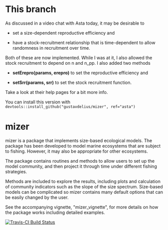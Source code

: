 # This branch

As discussed in a video chat with Asta today, it may be desirable to

* set a size-dependent reproductive efficiency and

* have a stock-recruitment relationship that is time-dependent to allow 
randomness in recruitment over time.

Both of these are now implemented. While I was at it, I also allowed the stock 
recruitment to depend on n and n_pp. I also added two methods 

* **setErepro(params, erepro)** to set the reproductive efficiency and 

* **setSrr(params, srr)** to set the stock recruitment function. 

Take a look at their help pages for a bit more info.

You can install this version with
`devtools::install_github("gustavdelius/mizer", ref="asta")`

# mizer

mizer is a package that implements size-based ecological models.
The package has been developed to model marine ecosystems that are subject
to fishing. However, it may also be appropriate for other ecosystems.

The package contains routines and methods to allow users to set up the model
community, and then project it through time under different fishing
strategies.

Methods are included to explore the results, including plots and 
calculation of community indicators such as the slope of the size spectrum.
Size-based models can be complicated so mizer contains many default
options that can be easily changed by the user.

See the accompanying vignette, "mizer_vignette", for more details on how
the package works including detailed examples.

[![Travis-CI Build Status](https://travis-ci.org/sizespectrum/mizer.svg?branch=master)](https://travis-ci.org/sizespectrum/mizer)

